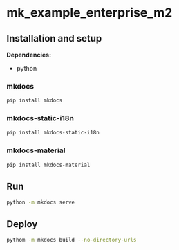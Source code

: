 # mk_example_enterprise_m2

## Installation and setup

**Dependencies:**

- python

### mkdocs

```bash
pip install mkdocs
```

### mkdocs-static-i18n
```bash
pip install mkdocs-static-i18n
```

### mkdocs-material

```bash
pip install mkdocs-material
```

## Run

```bash
python -m mkdocs serve
```

## Deploy

```bash
pythom -m mkdocs build --no-directory-urls
```
